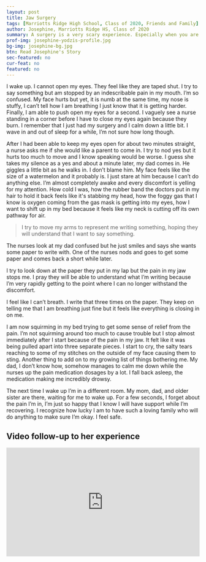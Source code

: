 ```yaml
---
layout: post
title: Jaw Surgery
tags: [Marriotts Ridge High School, Class of 2020, Friends and Family] 
author: Josephine, Marriotts Ridge HS, Class of 2020
summary: A surgery is a very scary experience. Especially when you are unable to communicate pain, discomfort, or needs. The power of a loving family sure helps navigate the windy road to recovery.
prof-img: josephine-yodzis-profile.jpg
bg-img: josephine-bg.jpg
btn: Read Josephine's Story
sec-featured: no
cur-feat: no
featured: no
---
```


I wake up. I cannot open my eyes. They feel like they are taped shut. I try to say something but am stopped by an indescribable pain in my mouth. I’m so confused. My face hurts but yet, it is numb at the same time, my nose is stuffy, I can’t tell how I am breathing I just know that it is getting harder. Finally, I am able to push open my eyes for a second. I vaguely see a nurse standing in a corner before I have to close my eyes again because they burn. I remember that I just had my surgery and I calm down a little bit. I wave in and out of sleep for a while, I’m not sure how long though.

After I had been able to keep my eyes open for about two minutes straight, a nurse asks me if she would like a parent to come in. I try to nod yes but it hurts too much to move and I know speaking would be worse. I guess she takes my silence as a yes and about a minute later, my dad comes in. He giggles a little bit as he walks in. I don’t blame him. My face feels like the size of a watermelon and it probably is. I just stare at him because I can’t do anything else. I’m almost completely awake and every discomfort is yelling for my attention. How cold I was, how the rubber band the doctors put in my hair to hold it back feels like it's stabbing my head, how the foggy gas that I know is oxygen coming from the gas mask is getting into my eyes, how I want to shift up in my bed because it feels like my neck is cutting off its own pathway for air. 

> I try to move my arms to represent me writing something, hoping they will understand that I want to say something. 

The nurses look at my dad confused but he just smiles and says she wants some paper to write with. One of the nurses nods and goes to get some paper and comes back a short while later. 

I try to look down at the paper they put in my lap but the pain in my jaw stops me. I pray they will be able to understand what I’m writing because I’m very rapidly getting to the point where I can no longer withstand the discomfort. 

I feel like I can’t breath. I write that three times on the paper. They keep on telling me that I am breathing just fine but it feels like everything is closing in on me. 

I am now squirming in my bed trying to get some sense of relief from the pain. I’m not squirming around too much to cause trouble but I stop almost immediately after I start because of the pain in my jaw. It felt like it was being pulled apart into three separate pieces. I start to cry, the salty tears reaching to some of my stitches on the outside of my face causing them to sting. Another thing to add on to my growing list of things bothering me. My dad, I don’t know how, somehow manages to calm me down while the nurses up the pain medication dosages by a lot. I fall back asleep, the medication making me incredibly drowsy.

The next time I wake up I’m in a different room. My mom, dad, and older sister are there, waiting for me to wake up. For a few seconds, I forget about the pain I’m in, I’m just so happy that I know I will have support while I’m recovering. I recognize how lucky I am to have such a loving family who will do anything to make sure I’m okay. I feel safe.

<h2>Video follow-up to her experience</h2>

<style>.embed-container { position: relative; padding-bottom: 56.25%; height: 0; overflow: hidden; max-width: 100%; } .embed-container iframe, .embed-container object, .embed-container embed { position: absolute; top: 0; left: 0; width: 100%; height: 100%; }</style><div class='embed-container'><iframe src='https://www.youtube.com/embed/xNJbmChqrf4' frameborder='0' allowfullscreen></iframe></div>
